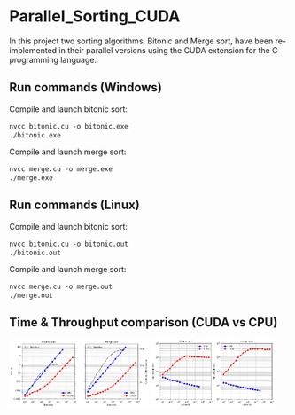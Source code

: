 # Parallel_Sorting_CUDA
In this project two sorting algorithms, Bitonic and Merge sort, have been re-implemented in their parallel versions using the CUDA extension for the C programming language.

## Run commands (Windows)
Compile and launch bitonic sort:
```
nvcc bitonic.cu -o bitonic.exe
./bitonic.exe
```

Compile and launch merge sort:
```
nvcc merge.cu -o merge.exe
./merge.exe
```

## Run commands (Linux)
Compile and launch bitonic sort:
```
nvcc bitonic.cu -o bitonic.out
./bitonic.out
```

Compile and launch merge sort:
```
nvcc merge.cu -o merge.out
./merge.out
```

## Time & Throughput comparison (CUDA vs CPU)
<img src="resources/time.png" width="50%"> <img src="resources/throughput.png" width="44.5%"/> 


